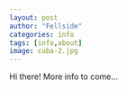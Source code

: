 ```yaml
---
layout: post
author: "Fellside"
categories: info
tags: [info,about]
image: cuba-2.jpg
---
```


Hi there! More info to come...
